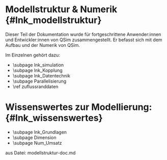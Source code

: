 Modellstruktur & Numerik {#lnk_modellstruktur}
========================

Dieser Teil der Dokumentation wurde für fortgeschrittene Anwender:innen und
Entwickler:innen von QSim zusammengestellt. Er befasst sich mit dem Aufbau
und der Numerik von QSim.

Im Einzelnen gehört dazu:

- \subpage lnk_simulation
- \subpage lnk_Kopplung
- \subpage lnk_Datentechnik
- \subpage Parallelisierung 
- \ref zuflussranddaten


# Wissenswertes zur Modellierung: {#lnk_wissenswertes}

- \subpage lnk_Grundlagen
- \subpage Dimension
- \subpage Num_Umsatz 



aus Datei: modellstruktur-doc.md
